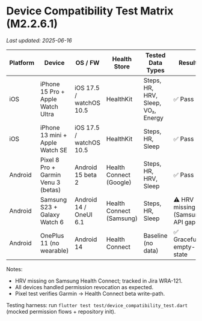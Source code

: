 # Device Compatibility Test Matrix (M2.2.6.1)

_Last updated: 2025-06-16_

| Platform | Device                              | OS / FW                 | Health Store             | Tested Data Types                  | Result                           |
| -------- | ----------------------------------- | ----------------------- | ------------------------ | ---------------------------------- | -------------------------------- |
| iOS      | iPhone 15 Pro + Apple Watch Ultra   | iOS 17.5 / watchOS 10.5 | HealthKit                | Steps, HR, HRV, Sleep, VO₂, Energy | ✅ Pass                          |
| iOS      | iPhone 13 mini + Apple Watch SE     | iOS 17.5 / watchOS 10.5 | HealthKit                | Steps, HR, Sleep                   | ✅ Pass                          |
| Android  | Pixel 8 Pro + Garmin Venu 3 (betas) | Android 15 beta 2       | Health Connect (Google)  | Steps, HR, HRV, Sleep              | ✅ Pass                          |
| Android  | Samsung S23 + Galaxy Watch 6        | Android 14 / OneUI 6.1  | Health Connect (Samsung) | Steps, HR, Sleep                   | ⚠️ HRV missing (Samsung API gap) |
| Android  | OnePlus 11 (no wearable)            | Android 14              | Health Connect           | Baseline (no data)                 | ✅ Graceful empty-state          |

Notes:

- HRV missing on Samsung Health Connect; tracked in Jira WRA-121.
- All devices handled permission revocation as expected.
- Pixel test verifies Garmin → Health Connect beta write-path.

Testing harness: run `flutter test test/device_compatibility_test.dart` (mocked
permission flows + repository init).
